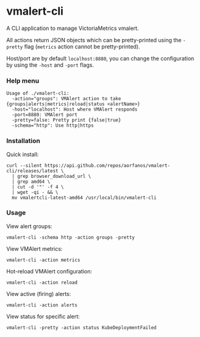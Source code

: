 # vmalert-cli

A CLI application to manage VictoriaMetrics vmalert.

All actions return JSON objects which can be pretty-printed using the `-pretty` flag (`metrics` action cannot be pretty-printed).

Host/port are by default `localhost:8880`, you can change the configuration by using the `-host` and `-port` flags.

### Help menu

```console
Usage of ./vmalert-cli:
  -action="groups": VMAlert action to take {groups|alerts|metrics|reload|status <alertName>}
  -host="localhost": Host where VMAlert responds
  -port=8880: VMAlert port
  -pretty=false: Pretty print {false|true}
  -schema="http": Use http|https
```

### Installation 
 
Quick install:

```console
curl --silent https://api.github.com/repos/aorfanos/vmalert-cli/releases/latest \
  | grep browser_download_url \
  | grep amd64 \
  | cut -d '"' -f 4 \
  | wget -qi - && \
  mv vmalertcli-latest-amd64 /usr/local/bin/vmalert-cli
```

### Usage

View alert groups:
```
vmalert-cli -schema http -action groups -pretty
```

View VMAlert metrics:
```
vmalert-cli -action metrics
```

Hot-reload VMAlert configuration:
```
vmalert-cli -action reload
```

View active (firing) alerts:
```
vmalert-cli -action alerts
```

View status for specific alert:
```
vmalert-cli -pretty -action status KubeDeploymentFailed
```